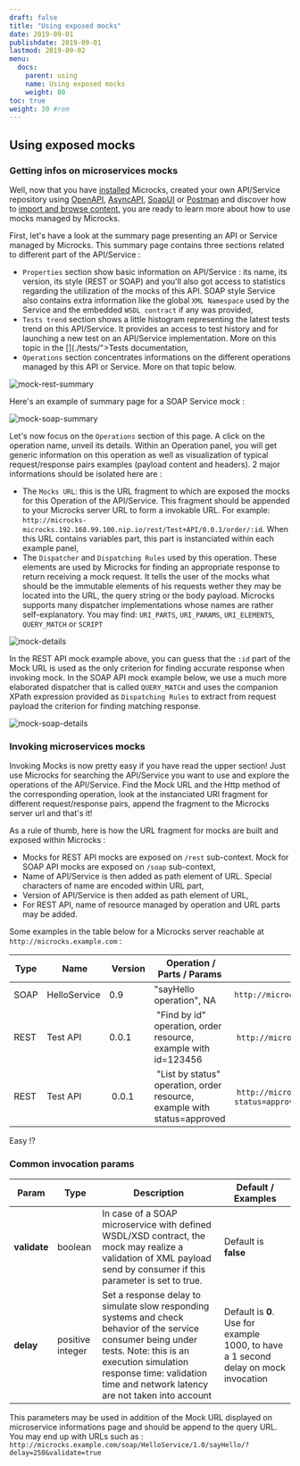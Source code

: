 ```yaml
---
draft: false
title: "Using exposed mocks"
date: 2019-09-01
publishdate: 2019-09-01
lastmod: 2019-09-02
menu:
  docs:
    parent: using
    name: Using exposed mocks
    weight: 80
toc: true
weight: 30 #rem
---
```


## Using exposed mocks
    
### Getting infos on microservices mocks
			
Well, now that you have [installed](/documentation/getting-staretd) Microcks, created your own API/Service repository using [OpenAPI](../openapi/), [AsyncAPI](../asyncapi/), [SoapUI](../soapui/) or [Postman](../postman/) and discover how to [import and browse content](/documentation/getting-started), you are ready to learn more about how to use mocks managed by Microcks.

First, let's have a look at the summary page presenting an API or Service managed by Microcks. This summary page contains three sections related to different part of the API/Service :

* `Properties` section show basic information on API/Service : its name, its version, its style (REST or SOAP) and you'll also got access to statistics regarding the utilization of the mocks of this API. SOAP style Service also contains extra information like the global `XML Namespace` used by the Service and the embedded `WSDL contract` if any was provided,
* `Tests trend` section shows a little histogram representing the latest tests trend on this API/Service. It provides an access to test history and for launching a new test on an API/Service implementation. More on this topic in the [](./tests/">Tests documentation</a>,
* `Operations` section concentrates informations on the different operations managed by this API or Service. More on that topic below.

			
![mock-rest-summary](/images/mock-rest-summary.png)
			
Here's an example of summary page for a SOAP Service mock :
			
![mock-soap-summary](/images/mock-soap-summary.png)
			
Let's now focus on the `Operations` section of this page. A click on the operation name, unveil its details. Within an Operation panel, you will get generic information on this operation as well as visualization of typical request/response pairs examples (payload content and headers). 2 major informations should be isolated here are :

* The `Mocks URL`: this is the URL fragment to which are exposed the mocks for this Operation of the API/Service. This fragment should be appended to your Microcks server URL to form a invokable URL. For example: `http://microcks-microcks.192.168.99.100.nip.io/rest/Test+API/0.0.1/order/:id`. When this URL contains variables part, this part is instanciated within each example panel,
* The `Dispatcher` and `Dispatching Rules` used by this operation. These elements are used by Microcks for finding an appropriate response to return receiving a mock request. It tells the user of the mocks what should be the immutable elements of his requests wether they may be located into the URL, the query string or the body payload. Microcks supports many dispatcher implementations whose names are rather self-explanatory. You may find: `URI_PARTS`, `URI_PARAMS`, `URI_ELEMENTS`, `QUERY_MATCH` or `SCRIPT`
			
![mock-details](/images/mock-details.png)
			
In the REST API mock example above, you can guess that the `:id` part of the Mock URL is used as the only criterion for finding accurate response when invoking mock. In the SOAP API mock example below, we use a much more elaborated dispatcher that is called `QUERY_MATCH` and uses the companion XPath expression provided as `Dispatching Rules` to extract from request payload the criterion for finding matching response.
			
![mock-soap-details](/images/mock-soap-details.png)
		
### Invoking microservices mocks
			
Invoking Mocks is now pretty easy if you have read the upper section! Just use Microcks for searching the API/Service you want to use and explore the operations of the API/Service. Find the Mock URL and the Http method of the corresponding operation, look at the instanciated URI fragment for different request/response pairs, append the fragment to the Microcks server url and that's it!

As a rule of thumb, here is how the URL fragment for mocks are built and exposed within Microcks :

* Mocks for REST API mocks are exposed on `/rest` sub-context. Mock for SOAP API mocks are exposed on `/soap` sub-context,
* Name of API/Service is then added as path element of URL. Special characters of name are encoded within URL part,
* Version of API/Service is then added as path element of URL,
* For REST API, name of resource managed by operation and URL parts may be added.

Some examples in the table below for a Microcks server reachable at `http://microcks.example.com` :

| Type | Name | Version | Operation / Parts / Params | Full Mock URL |
| ---- | ---- | ------- | -------------------------- | -------- |
| SOAP | HelloService | 0.9 | "sayHello operation", NA | `http://microcks.example.com/soap/HelloService/0.9/` |
| REST | Test API | 0.0.1 | "Find by id" operation, order resource, example with id=123456 | `http://microcks.example.com/rest/Test+API/0.0.1/order/123456`|
| REST | Test API | 0.0.1 | "List by status" operation, order resource, example with status=approved | `http://microcks.example.com/rest/Test+API/0.0.1/order?status=approved` |

Easy !?

### Common invocation params

| Param | Type | Description | Default / Examples |
| ----- | ---- | ----------- | ------------------ |
| **validate** | boolean | In case of a SOAP microservice with defined WSDL/XSD contract, the mock may realize a validation of XML payload send by consumer if this parameter is set to true. | Default is **false** |
| **delay** | positive integer | Set a response delay to simulate slow responding systems and check behavior of the service consumer being under tests. Note: this is an execution simulation response time: validation time and network latency are not taken into account | Default is **0**. Use for example 1000, to have a 1 second delay on mock invocation |

This parameters may be used in addition of the Mock URL displayed on microservice informations page and should be append to the query URL. You may end up with URLs such as : `http://microcks.example.com/soap/HelloService/1.0/sayHello/?delay=250&validate=true`
